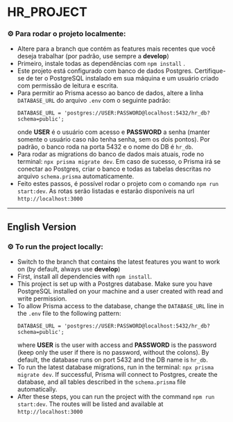 # HR_PROJECT

### ⚙️ Para rodar o projeto localmente:

- Altere para a branch que contém as features mais recentes que você deseja trabalhar (por padrão, use sempre a **develop**)
- Primeiro, instale todas as dependências com `npm install` .
- Este projeto está configurado com banco de dados Postgres. Certifique-se de ter o PostgreSQL instalado em sua máquina e um usuário criado com permissão de leitura e escrita.
- Para permitir ao Prisma acesso ao banco de dados, altere a linha `DATABASE_URL` do arquivo `.env` com o seguinte padrão:
  ```tsx
  DATABASE_URL = 'postgres://USER:PASSWORD@localhost:5432/hr_db?schema=public';
  ```
  onde **USER** é o usuário com acesso e **PASSWORD** a senha (manter somente o usuário caso não tenha senha, sem os dois pontos). Por padrão, o banco roda na porta 5432 e o nome do DB é `hr_db`.
- Para rodar as migrations do banco de dados mais atuais, rode no terminal: `npx prisma migrate dev`. Em caso de sucesso, o Prisma irá se conectar ao Postgres, criar o banco e todas as tabelas descritas no arquivo `schema.prisma` automaticamente.
- Feito estes passos, é possível rodar o projeto com o comando `npm run start:dev`. As rotas serão listadas e estarão disponíveis na url `http://localhost:3000`

---

## English Version

### ⚙️ To run the project locally:

- Switch to the branch that contains the latest features you want to work on (by default, always use **develop**)
- First, install all dependencies with `npm install`.
- This project is set up with a Postgres database. Make sure you have PostgreSQL installed on your machine and a user created with read and write permission.
- To allow Prisma access to the database, change the `DATABASE_URL` line in the `.env` file to the following pattern:
  ```tsx
  DATABASE_URL = 'postgres://USER:PASSWORD@localhost:5432/hr_db?schema=public';
  ```
  where **USER** is the user with access and **PASSWORD** is the password (keep only the user if there is no password, without the colons). By default, the database runs on port 5432 and the DB name is `hr_db`.
- To run the latest database migrations, run in the terminal: `npx prisma migrate dev`. If successful, Prisma will connect to Postgres, create the database, and all tables described in the `schema.prisma` file automatically.
- After these steps, you can run the project with the command `npm run start:dev`. The routes will be listed and available at `http://localhost:3000`
